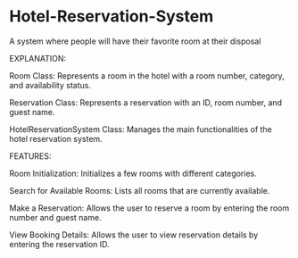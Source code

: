 # Hotel-Reservation-System

A system where people will have their favorite room at their disposal

EXPLANATION:

Room Class: Represents a room in the hotel with a room number, category, and availability status.

Reservation Class: Represents a reservation with an ID, room number, and guest name.

HotelReservationSystem Class: Manages the main functionalities of the hotel reservation system.

FEATURES:

Room Initialization: Initializes a few rooms with different categories.

Search for Available Rooms: Lists all rooms that are currently available.

Make a Reservation: Allows the user to reserve a room by entering the room number and guest name.

View Booking Details: Allows the user to view reservation details by entering the reservation ID.
